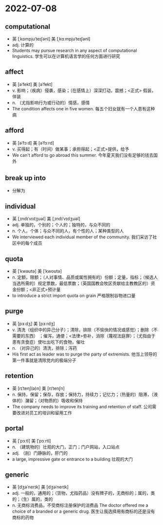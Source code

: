 # 2022-07-08
	
## computational
- 英  [ˌkɒmpjuˈteɪʃənl]   美  [ˌkɑːmpjuˈteɪʃənl]
- adj. 计算的
- Students may pursue research in any aspect of computational linguistics. 学生可以在计算机语言学的任何方面进行研究

## affect
- 英  [əˈfekt]   美  [əˈfekt] 　 　　
- v. 影响；（疾病）侵袭，感染；（在感情上）深深打动，震撼；<正式> 假装，佯装
- n. （尤指影响行为或行动的）情感，感情
- The condition affects one in five women. 每五个妇女就有一个人患有这种病

## afford
- 英  [əˈfɔːd]   美  [əˈfɔːrd]　 　 　
- v. 买得起；有（时间）做某事；承担得起；<正式>提供，给予
- We can't afford to go abroad this summer. 今年夏天我们没有足够的钱去国外

## break up into 　 　 　
- 分解为

## individual
- 英  [ˌɪndɪˈvɪdʒuəl]   美  [ˌɪndɪˈvɪdʒuəl] 　 　 　　
- adj. 单独的，个别的；个人的；独特的，与众不同的
- n. 个人，个体；与众不同的人，有个性的人；某种类型的人
- We interviewed each individual member of the community. 我们采访了社区中的每个成员

## quota
- 英  [ˈkwəʊtə]   美  [ˈkwoʊtə] 　 　 　
- n. 定额，限额；（人对事情、品质或属性拥有的）份额；定量，指标；（候选人当选所需的）规定票数，最低票数；（英国国教会牧区贡献给主教教区的）资金份额；<非正式>预计量
- to introduce a strict import quota on grain 严格限制谷物进口量

## purge
- 英  [pɜːdʒ]   美  [pɜːrdʒ] 　 　　 　 　 　
- v. 清洗（组织中的异己分子）；清除，排除（不愉快的情况或感觉）；删除（不需要的东西） ；催泻，通便；<法律>弥补，消除（蔑视法庭罪）；（尤指由于患有贪食症）使吐出吃下的食物，催吐
- n. （对异己的）清洗，排除；泻药
- His first act as leader was to purge the party of extremists. 他当上领导的第一件事就是清除党内的极端分子

## retention
- 英  [rɪˈtenʃ(ə)n]   美  [rɪˈtenʃn] 　 　　 　　
- n. 保持，保留；保存，存放；保持力，持续力；记忆力；（热量的）阻滞，（液体的）潴留；（对物质的）吸收和保持
- The company needs to improve its training and retention of staff. 公司需要改进对员工的培训和留用工作
 
## portal
- 英  [ˈpɔːtl]   美  [ˈpɔːrtl]
- n. （建筑物的）壮观的大门，正门；门户网站，入口站点
- adj. （剖）门静脉的，肝门的
- a large, impressive gate or entrance to a building 壮观的大门

## generic
- 英  [dʒəˈnerɪk]   美  [dʒəˈnerɪk]
- adj. 一般的，通用的；（货物，尤指药品）没有牌子的，无商标的；属的，类的；（生）属的，类的
- n. 无商标消费品，不受商标注册保护的消费品
  The doctor offered me a choice of a branded or a generic drug. 医生让我选择用有商标的还是没有商标的药物
